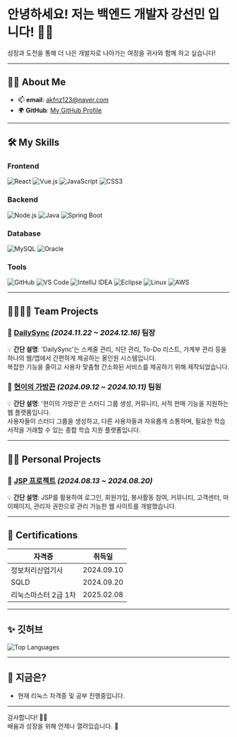 #  안녕하세요! 저는 백엔드 개발자 **강선민** 입니다! 👩‍💻

성장과 도전을 통해 더 나은 개발자로 나아가는 여정을 귀사와 함께 하고 싶습니다! 

---

## 🧑‍💻 **About Me**
- 📫 **email**: [akfnz123@naver.com](mailto:akfnz123@naver.com)
- 🌍 **GitHub**: [My GitHub Profile](https://github.com/kangkangkangsm)

---

## 🛠️ **My Skills**
### **Frontend**
![React](https://img.shields.io/badge/-React-61DAFB?style=flat-square&logo=react&logoColor=white)
![Vue.js](https://img.shields.io/badge/-Vue.js-4FC08D?style=flat-square&logo=vue.js&logoColor=white)
![JavaScript](https://img.shields.io/badge/-JavaScript-F7DF1E?style=flat-square&logo=javascript&logoColor=black)
![CSS3](https://img.shields.io/badge/-CSS3-1572B6?style=flat-square&logo=css3&logoColor=white)

### **Backend**
![Node.js](https://img.shields.io/badge/-Node.js-339933?style=flat-square&logo=node.js&logoColor=white)
![Java](https://img.shields.io/badge/-Java-007396?style=flat-square&logo=java&logoColor=white)
![Spring Boot](https://img.shields.io/badge/-Spring%20Boot-6DB33F?style=flat-square&logo=springboot&logoColor=white)

### **Database**
![MySQL](https://img.shields.io/badge/-MySQL-4479A1?style=flat-square&logo=mysql&logoColor=white)
![Oracle](https://img.shields.io/badge/-Oracle-F80000?style=flat-square&logo=oracle&logoColor=white)

### **Tools**
![GitHub](https://img.shields.io/badge/-GitHub-181717?style=flat-square&logo=github&logoColor=white)
![VS Code](https://img.shields.io/badge/-VS%20Code-007ACC?style=flat-square&logo=visual-studio-code&logoColor=white)
![IntelliJ IDEA](https://img.shields.io/badge/-IntelliJ%20IDEA-000000?style=flat-square&logo=intellijidea&logoColor=white)
![Eclipse](https://img.shields.io/badge/-Eclipse-2C2255?style=flat-square&logo=eclipse&logoColor=white)
![Linux](https://img.shields.io/badge/-Linux-FCC624?style=flat-square&logo=linux&logoColor=black)
![AWS](https://img.shields.io/badge/-AWS-232F3E?style=flat-square&logo=amazon-aws&logoColor=white)

---

## 👨‍👩‍👧‍👦 **Team Projects**

### 🔹 [DailySync](https://github.com/kangkangkangsm/DailySyncTeam) *(2024.11.22 ~ 2024.12.16)*  팀장
💡 **간단 설명**: 'DailySync'는 스케줄 관리, 식단 관리, To-Do 리스트, 가계부 관리 등을 하나의 웹/앱에서 간편하게 제공하는 올인원 시스템입니다.  
복잡한 기능을 줄이고 사용자 맞춤형 간소화된 서비스를 제공하기 위해 제작되었습니다.

### 🔹 [현이의 가방끈](https://github.com/kangkangkangsm/BagStrap) *(2024.09.12 ~ 2024.10.11)*  팀원
💡 **간단 설명**: '현이의 가방끈'은 스터디 그룹 생성, 커뮤니티, 서적 판매 기능을 지원하는 웹 플랫폼입니다.  
사용자들이 스터디 그룹을 생성하고, 다른 사용자들과 자유롭게 소통하며, 필요한 학습 서적을 거래할 수 있는 종합 학습 지원 플랫폼입니다.

---

## 👩‍💻 **Personal Projects**
### 🔹 [JSP 프로젝트](https://github.com/kangkangkangsm/jsp) *(2024.08.13 ~ 2024.08.20)*  
💡 **간단 설명**: JSP를 활용하여 로그인, 회원가입, 봉사활동 참여, 커뮤니티, 고객센터, 마이페이지, 관리자 권한으로 관리 가능한 웹 사이트를 개발했습니다. 

---

## 🚀 **Certifications**
| 자격증            | 취득일      |
|------------------|------------|
| 정보처리산업기사      | 2024.09.10 |
| SQLD             | 2024.09.20 |
| 리눅스마스터 2급 1차  | 2025.02.08 |

---

## ✨ 깃허브
![Top Languages](https://github-readme-stats.vercel.app/api/top-langs/?username=kangkangkangsm&layout=compact&theme=radical)

---

## 🎯 **지금은?**
- 현재 리눅스 자격증 및 공부 진행중입니다.

---

감사합니다! 🙇‍♂️  
배움과 성장을 위해 언제나 열려있습니다. 🌟
